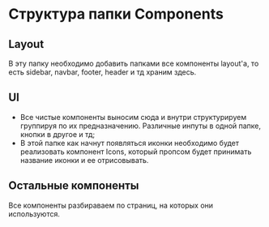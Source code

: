 # Структура папки Components

## Layout

В эту папку необходимо добавить папками все компоненты layout'а, то есть sidebar, navbar, footer, header и тд храним здесь.

## UI

- Все чистые компоненты выносим сюда и внутри структурируем группируя по их предназначению. Различные инпуты в одной папке, кнопки в другое и тд;
- В этой папке как начнут появляться иконки необходимо будет реализовать компонент Icons, который пропсом будет принимать название иконки и ее отрисовывать.

## Остальные компоненты

Все компоненты разбираваем по страниц, на которых они используются.
